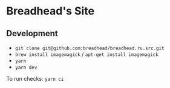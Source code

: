 # Breadhead's Site

## Development

+ `git clone git@github.com:breadhead/breadhead.ru.src.git`
+ `brew install imagemagick` / `apt-get install imagemagick`
+ `yarn`
+ `yarn dev`

To run checks: `yarn ci`
